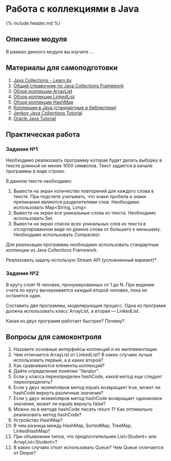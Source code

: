 Работа с коллекциями в Java
====================

{% include header.md %}

Описание модуля
---------------------
В рамках данного модуля вы изучите ...

Материалы для самоподготовки
---------------------
1. [Java Collections - Learn.by](https://learn.by/courses/course-v1:EPAM+JColl+ext1/about)
2. [Общий справочник по Java Collections Framework](https://habrahabr.ru/post/237043/)
2. [Обзор коллекции ArrayList](http://habrahabr.ru/post/128269/)
3. [Обзор коллекции LinkedList](http://habrahabr.ru/post/127864/)
4. [Обзор коллекции HashMap](http://habrahabr.ru/post/128017/)
5. [Коллекции в Java (стандартные и библиотеки)](http://habrahabr.ru/company/luxoft/blog/256877/)
6. [Jenkov Java Collections Tutorial](http://tutorials.jenkov.com/java-collections/index.html)
7. [Oracle Java Tutorial](https://docs.oracle.com/javase/tutorial/collectins/)


Практическая работа
---------------------
### Задание №1
Необходимо реализовать программу которая будет делать выборку в тексте длинной не менее 1000 символов. Текст задается в начале программы в виде строки. 

В данном тексте необходимо:
1. Вывести на экран количество повторений для каждого слова в тексте. При подсчете учитывать, что знаки пробела и знаки препинания являются разделителями слов. Необходимо использовать Map<String, Long>. 
2. Вывести на экран все уникальные слова из текста. Необходимо использовать Set<String>.
3. Вывести на экран список всех уникальных слов из текста в отсортированном виде по длинне слова от большего к меньшему. Необходимо использовать Comparator.

Для реализации программы необходимо использовать стандартные коллекции из Java Collections Framework.

Реализовать задачу использую Stream API (усложненный вариант)*

### Задание №2
В кругу стоят N человек, пронумерованных от 1 до N. 
При ведении счета по кругу вычеркивается каждый второй человек, пока не останется один. 

Составить две программы,  моделирующие процесс. 
Одна из программ должна использовать класс ArrayList, а вторая — LinkedList. 

Какая из двух программ работает быстрее? Почему?

Вопросы для самоконтроля
---------------------
1. Назовите основные интерфейсы коллекций и их имплементации.
2. Чем отличается ArrayList от LinkedList? В каких случаях лучше использовать первый, а в каких второй?
3. Как сравниваются елементы коллекций?
4. Дайте определение понятию "iterator".
5. Если у класса переопределен hashCode, какой метод еще следует переопределить?
6. Если у двух экземпляров метод equals возвращает true, может ли hashCode вернуть различные значения?
7. Если у двух экземпляров метод hashCode возвращает одинаковое значение, может ли equals вернуть false?
8. Можно ли в методе hashCode писать return 1? Как оптимально реализовать метод hashCode?
9. Устройство HashMap?
10. В чем разница между HashMap, SortedMap, TreeMap, LinkedHashMap?
11. При объявлении типов, что предпочтительнее List&lt;Student&gt; или ArrayList&lt;Student&gt;?
12. В каких случаях стоит использовать Queue? Чем Queue отличается от Deque?


